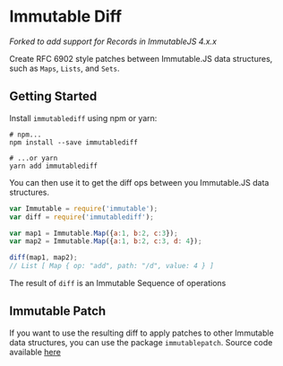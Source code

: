 # Immutable Diff

*Forked to add support for Records in ImmutableJS 4.x.x*

Create RFC 6902 style patches between Immutable.JS data structures, such as `Maps`, `Lists`, and `Sets`.

## Getting Started

Install `immutablediff` using npm or yarn:

``` shell
# npm...
npm install --save immutablediff

# ...or yarn
yarn add immutablediff
```

You can then use it to get the diff ops between you Immutable.JS data structures.

``` javascript
var Immutable = require('immutable');
var diff = require('immutablediff');

var map1 = Immutable.Map({a:1, b:2, c:3});
var map2 = Immutable.Map({a:1, b:2, c:3, d: 4});

diff(map1, map2);
// List [ Map { op: "add", path: "/d", value: 4 } ]
```

The result of `diff` is an Immutable Sequence of operations

## Immutable Patch

If you want to use the resulting diff to apply patches to other Immutable data structures, you can use the package `immutablepatch`. Source code available [here](https://github.com/intelie/immutable-js-patch)
